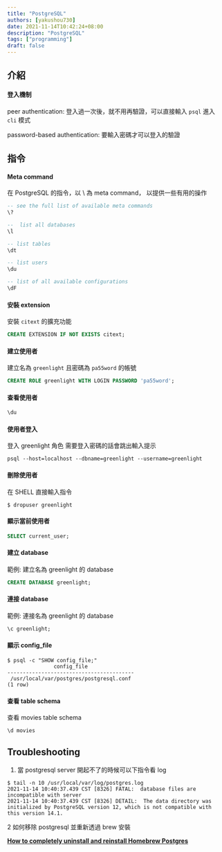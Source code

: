 ```yaml
---
title: "PostgreSQL"
authors: [yakushou730]
date: 2021-11-14T10:42:24+08:00
description: "PostgreSQL"
tags: ["programming"]
draft: false
---
```


## 介紹

#### 登入機制

peer authentication: 登入過一次後，就不用再驗證，可以直接輸入 `psql` 進入 `cli` 模式

password-based authentication: 要輸入密碼才可以登入的驗證

## 指令

#### Meta command

在 PostgreSQL 的指令，以 \ 為 meta command，
以提供一些有用的操作

```sql
-- see the full list of available meta commands
\?

--  list all databases
\l

-- list tables
\dt

-- list users
\du

-- list of all available configurations
\dF
```

#### 安裝 extension

安裝 `citext` 的擴充功能

```sql
CREATE EXTENSION IF NOT EXISTS citext;
```

#### 建立使用者

建立名為 `greenlight` 且密碼為 `pa55word` 的帳號

```sql
CREATE ROLE greenlight WITH LOGIN PASSWORD 'pa55word';
```

#### 查看使用者

```sql
\du
```

#### 使用者登入

登入 greenlight 角色 需要登入密碼的話會跳出輸入提示

```shell
psql --host=localhost --dbname=greenlight --username=greenlight
```

#### 刪除使用者

在 SHELL 直接輸入指令

```shell
$ dropuser greenlight
```

#### 顯示當前使用者

```sql
SELECT current_user;
```

#### 建立 database

範例: 建立名為 greenlight 的 database

```sql
CREATE DATABASE greenlight;
```

#### 連接 database

範例: 連接名為 greenlight 的 database

```sql
\c greenlight;
```

#### 顯示 config_file

```shell
$ psql -c "SHOW config_file;" 
               config_file               
-----------------------------------------
 /usr/local/var/postgres/postgresql.conf
(1 row)
```

#### 查看 table schema

查看 movies table schema

```sql
\d movies
```

## Troubleshooting
1. 當 postgresql server 開起不了的時候可以下指令看 log 

```shell
$ tail -n 10 /usr/local/var/log/postgres.log   
2021-11-14 10:40:37.439 CST [8326] FATAL:  database files are incompatible with server
2021-11-14 10:40:37.439 CST [8326] DETAIL:  The data directory was initialized by PostgreSQL version 12, which is not compatible with this version 14.1.
```

2 如何移除 postgresql 並重新透過 brew 安裝

[**How to completely uninstall and reinstall Homebrew Postgres**](https://blog.testdouble.com/posts/2021-01-28-how-to-completely-uninstall-homebrew-postgres/#completely-uninstalling-a-homebrew-installation-of-postgres)
